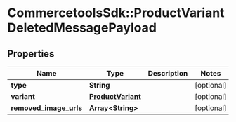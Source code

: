 # CommercetoolsSdk::ProductVariantDeletedMessagePayload

## Properties
Name | Type | Description | Notes
------------ | ------------- | ------------- | -------------
**type** | **String** |  | [optional] 
**variant** | [**ProductVariant**](ProductVariant.md) |  | [optional] 
**removed_image_urls** | **Array&lt;String&gt;** |  | [optional] 

